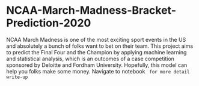 # NCAA-March-Madness-Bracket-Prediction-2020
NCAA March Madness is one of the most exciting sport events in the US and absolutely a bunch of folks want to bet on their team. This project aims to predict the Final Four and the Champion by applying machine learning and statistical analysis, which is an outcomes of a case competition sponsored by Deloitte and Fordham University. Hopefully, this model can help you folks make some money. 
Navigate to notebook <CODE> for more detail write-up
